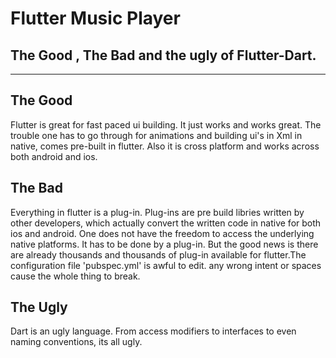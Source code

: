# Flutter Music Player
## The Good , The Bad and the ugly of Flutter-Dart.
----------------------------------------------------------------------

## The Good


Flutter is great for fast paced ui building. It just works and works
great. The trouble one has to go through for animations and building
ui's in Xml in native, comes pre-built in flutter. Also it is cross
platform and works across both android and ios.


## The Bad


Everything in flutter is a plug-in. Plug-ins are pre build libries
written by other developers, which actually convert the written code
in native for both ios and android. One does not have the freedom to
access the underlying native platforms. It has to be done by a plug-in.
But the good news is there are already thousands and thousands of plug-in
available for flutter.The configuration file 'pubspec.yml' is awful to edit.
any wrong intent or spaces cause the whole thing to break.


## The Ugly


Dart is an ugly language. From access modifiers to interfaces to even
naming conventions, its all ugly.

